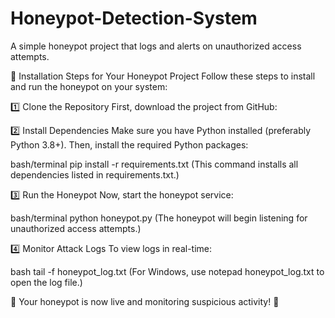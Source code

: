 # Honeypot-Detection-System
A simple honeypot project that logs and alerts on unauthorized access attempts.


🔧 Installation Steps for Your Honeypot Project
Follow these steps to install and run the honeypot on your system:

1️⃣ Clone the Repository
First, download the project from GitHub:

2️⃣ Install Dependencies
Make sure you have Python installed (preferably Python 3.8+).
Then, install the required Python packages:

bash/terminal
        pip install -r requirements.txt
(This command installs all dependencies listed in requirements.txt.)

3️⃣ Run the Honeypot
Now, start the honeypot service:

bash/terminal
        python honeypot.py
(The honeypot will begin listening for unauthorized access attempts.)

4️⃣ Monitor Attack Logs
To view logs in real-time:

bash
        tail -f honeypot_log.txt
(For Windows, use notepad honeypot_log.txt to open the log file.)

🎯 Your honeypot is now live and monitoring suspicious activity! 🚀
